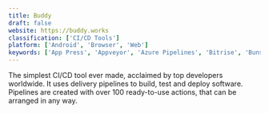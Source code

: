 ```yaml
---
title: Buddy
draft: false 
website: https://buddy.works
classification: ['CI/CD Tools']
platform: ['Android', 'Browser', 'Web']
keywords: ['App Press', 'Appveyor', 'Azure Pipelines', 'Bitrise', 'BunsenLabs', 'Codeship', 'GitHub', 'GitLab', 'Go.CD', 'Octopus Deploy', 'RhodeCode', 'Semaphore', 'Spinnaker', 'TeamCity']
---
```

The simplest CI/CD tool ever made, acclaimed by top developers worldwide. It uses delivery pipelines to build, test and deploy software. Pipelines are created with over 100 ready-to-use actions, that can be arranged in any way.